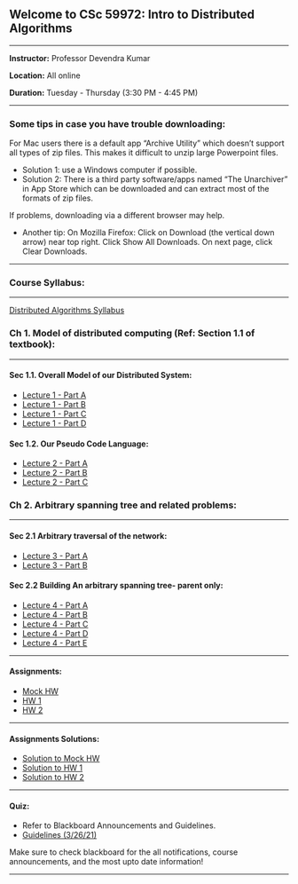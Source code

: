 ## Welcome to CSc 59972: Intro to Distributed Algorithms
<hr>

**Instructor:** Professor Devendra Kumar

**Location:** All online

**Duration:** Tuesday - Thursday (3:30 PM - 4:45 PM)

<hr>

### Some tips in case you have trouble downloading:

For Mac users there is a default app “Archive Utility” which doesn’t support all types of zip files. 
This makes it difficult to unzip large Powerpoint files.

- Solution 1: use a Windows computer if possible.
- Solution 2: There is a third party software/apps  named  “The Unarchiver” in App Store which can be downloaded and can extract most of the formats of zip files.

If problems, downloading via a different browser may help. 
- Another tip:
On Mozilla Firefox: Click on Download (the vertical down arrow) near top right. Click Show All Downloads. On next page, click Clear Downloads.

<hr>

### Course Syllabus:
<hr>

<a href="https://cuny907-my.sharepoint.com/:f:/g/personal/devendra_kumar66_login_cuny_edu/Egb0Upvw095Cu9XGun5G4rwBG0-VjvFYQiLj7BBGgxza5Q?e=ctNtkQ">Distributed Algorithms Syllabus</a>

### Ch 1. Model of distributed computing (Ref: Section 1.1 of textbook):
<hr>

#### Sec 1.1. Overall Model of our Distributed System:

- <a href="https://cuny907-my.sharepoint.com/:u:/g/personal/devendra_kumar66_login_cuny_edu/ER1u7eXtdk1CtXet3fdd2moB_0qTdETQ1jlY2BqkCeVXdA?e=C99fXW">Lecture 1 - Part A</a>
- <a href="https://cuny907-my.sharepoint.com/:u:/g/personal/devendra_kumar66_login_cuny_edu/EbyPenSmaBpLuAIaK_vrMJwBDuZ2pODE6eFfR7snoIUSFQ?e=0bHKXM">Lecture 1 - Part B</a>
- <a href="https://cuny907-my.sharepoint.com/:u:/g/personal/devendra_kumar66_login_cuny_edu/EXTbDGj3pPdNvUdr96l7q9sB6XcOnEqEBXtD2Dua_v90Nw?e=h4BiSj">Lecture 1 - Part C</a>
- <a href="https://cuny907-my.sharepoint.com/:f:/g/personal/devendra_kumar66_login_cuny_edu/ElrudrUqA4VMqvIKJgA_ZDEBtmrIh1qaRRQqdGxlEOKJ0g?e=X6kQ9M">Lecture 1 - Part D</a>

#### Sec 1.2. Our Pseudo Code Language:

- <a href="https://cuny907-my.sharepoint.com/:u:/g/personal/devendra_kumar66_login_cuny_edu/ERJW9mM71VVFvKFMfmJ_cK4BS4DJD5a-39yYX-rVup7hRg?e=y7sEXs">Lecture 2 - Part A</a>
- <a href="https://cuny907-my.sharepoint.com/:u:/g/personal/devendra_kumar66_login_cuny_edu/Ea80l9IKmrFAoTcvLeqNhEMBAR1aUL_gbmnnlooJ1_9jYg?e=1dWWB7">Lecture 2 - Part B</a>
- <a href="https://cuny907-my.sharepoint.com/:u:/g/personal/devendra_kumar66_login_cuny_edu/ES85CkKfdaZHnE0WMerJcKkBIo8uv4-xyKu4sO05FP6wFw?e=EwaUa0">Lecture 2 - Part C</a>

### Ch 2. Arbitrary spanning tree and related problems:
<hr>

#### Sec 2.1 Arbitrary traversal of the network:

- <a href="https://cuny907-my.sharepoint.com/:u:/g/personal/devendra_kumar66_login_cuny_edu/EdO2OzLrpDpLtng-DVZWzYIBrNGQq84Nz_HExBCrGs1Vsw?e=pw6Enn">Lecture 3 - Part A</a>
- <a href="https://cuny907-my.sharepoint.com/:u:/g/personal/devendra_kumar66_login_cuny_edu/ERfu9rdwOMtCn7p1Ht6Bc4IBkDBKLaJYnw1_ktXcAlyNTA?e=USbTfb">Lecture 3 - Part B</a>

#### Sec 2.2 Building An arbitrary spanning tree- parent only:

- <a href="https://cuny907-my.sharepoint.com/personal/devendra_kumar66_login_cuny_edu/_layouts/15/onedrive.aspx?originalPath=aHR0cHM6Ly9jdW55OTA3LW15LnNoYXJlcG9pbnQuY29tLzpmOi9nL3BlcnNvbmFsL2RldmVuZHJhX2t1bWFyNjZfbG9naW5fY3VueV9lZHUvRWdiMFVwdncwOTVDdTlYR3VuNUc0cndCRzAtVmp2RllRaUxqN0JCR2d4emE1UT9ydGltZT1hMHltb0EzeDJFZw&id=%2Fpersonal%2Fdevendra%5Fkumar66%5Flogin%5Fcuny%5Fedu%2FDocuments%2F21sp%2D%2Ddistr%20algs%2FCh%202%2E%20Arbitrary%20Spanning%20Tree%20and%20Related%20Problems%2FSec%202%2E1%2E%20Arbitrary%20traversal%20of%20the%20network%2Faudio%20Part%20A%2D%2Dsec%202%2E1%20Arbitrary%20traversal%20of%20the%20network%2Ezip&parent=%2Fpersonal%2Fdevendra%5Fkumar66%5Flogin%5Fcuny%5Fedu%2FDocuments%2F21sp%2D%2Ddistr%20algs%2FCh%202%2E%20Arbitrary%20Spanning%20Tree%20and%20Related%20Problems%2FSec%202%2E1%2E%20Arbitrary%20traversal%20of%20the%20network">Lecture 4 - Part A</a>
- <a href="https://cuny907-my.sharepoint.com/personal/devendra_kumar66_login_cuny_edu/_layouts/15/onedrive.aspx?originalPath=aHR0cHM6Ly9jdW55OTA3LW15LnNoYXJlcG9pbnQuY29tLzpmOi9nL3BlcnNvbmFsL2RldmVuZHJhX2t1bWFyNjZfbG9naW5fY3VueV9lZHUvRWdiMFVwdncwOTVDdTlYR3VuNUc0cndCRzAtVmp2RllRaUxqN0JCR2d4emE1UT9ydGltZT1hMHltb0EzeDJFZw&id=%2Fpersonal%2Fdevendra%5Fkumar66%5Flogin%5Fcuny%5Fedu%2FDocuments%2F21sp%2D%2Ddistr%20algs%2FCh%202%2E%20Arbitrary%20Spanning%20Tree%20and%20Related%20Problems%2FSec%202%2E1%2E%20Arbitrary%20traversal%20of%20the%20network%2Faudio%20part%20B%20sec%202%2E1%20Arbitrary%20Traversal%20of%20the%20network%2Ezip&parent=%2Fpersonal%2Fdevendra%5Fkumar66%5Flogin%5Fcuny%5Fedu%2FDocuments%2F21sp%2D%2Ddistr%20algs%2FCh%202%2E%20Arbitrary%20Spanning%20Tree%20and%20Related%20Problems%2FSec%202%2E1%2E%20Arbitrary%20traversal%20of%20the%20network">Lecture 4 - Part B</a>
- <a href="https://cuny907-my.sharepoint.com/personal/devendra_kumar66_login_cuny_edu/_layouts/15/onedrive.aspx?originalPath=aHR0cHM6Ly9jdW55OTA3LW15LnNoYXJlcG9pbnQuY29tLzpmOi9nL3BlcnNvbmFsL2RldmVuZHJhX2t1bWFyNjZfbG9naW5fY3VueV9lZHUvRWdiMFVwdncwOTVDdTlYR3VuNUc0cndCRzAtVmp2RllRaUxqN0JCR2d4emE1UT9ydGltZT1hMHltb0EzeDJFZw&id=%2Fpersonal%2Fdevendra%5Fkumar66%5Flogin%5Fcuny%5Fedu%2FDocuments%2F21sp%2D%2Ddistr%20algs%2FCh%202%2E%20Arbitrary%20Spanning%20Tree%20and%20Related%20Problems%2FSec%202%2E1%2E%20Arbitrary%20traversal%20of%20the%20network%2Faudio%20Part%20C%2D%2Dsec%202%2E1%20Arbitrary%20Traversal%20of%20the%20Network%2Ezip&parent=%2Fpersonal%2Fdevendra%5Fkumar66%5Flogin%5Fcuny%5Fedu%2FDocuments%2F21sp%2D%2Ddistr%20algs%2FCh%202%2E%20Arbitrary%20Spanning%20Tree%20and%20Related%20Problems%2FSec%202%2E1%2E%20Arbitrary%20traversal%20of%20the%20network">Lecture 4 - Part C</a>
- <a href="https://cuny907-my.sharepoint.com/personal/devendra_kumar66_login_cuny_edu/_layouts/15/onedrive.aspx?originalPath=aHR0cHM6Ly9jdW55OTA3LW15LnNoYXJlcG9pbnQuY29tLzpmOi9nL3BlcnNvbmFsL2RldmVuZHJhX2t1bWFyNjZfbG9naW5fY3VueV9lZHUvRWdiMFVwdncwOTVDdTlYR3VuNUc0cndCRzAtVmp2RllRaUxqN0JCR2d4emE1UT9ydGltZT1hMHltb0EzeDJFZw&id=%2Fpersonal%2Fdevendra%5Fkumar66%5Flogin%5Fcuny%5Fedu%2FDocuments%2F21sp%2D%2Ddistr%20algs%2FCh%202%2E%20Arbitrary%20Spanning%20Tree%20and%20Related%20Problems%2FSec%202%2E1%2E%20Arbitrary%20traversal%20of%20the%20network%2Faudio%20part%20D%2D%2Dsec%202%2E1%20Arbitrary%20Traversal%20of%20network%2Ezip&parent=%2Fpersonal%2Fdevendra%5Fkumar66%5Flogin%5Fcuny%5Fedu%2FDocuments%2F21sp%2D%2Ddistr%20algs%2FCh%202%2E%20Arbitrary%20Spanning%20Tree%20and%20Related%20Problems%2FSec%202%2E1%2E%20Arbitrary%20traversal%20of%20the%20network">Lecture 4 - Part D</a>
- <a href="https://cuny907-my.sharepoint.com/personal/devendra_kumar66_login_cuny_edu/_layouts/15/onedrive.aspx?originalPath=aHR0cHM6Ly9jdW55OTA3LW15LnNoYXJlcG9pbnQuY29tLzpmOi9nL3BlcnNvbmFsL2RldmVuZHJhX2t1bWFyNjZfbG9naW5fY3VueV9lZHUvRWdiMFVwdncwOTVDdTlYR3VuNUc0cndCRzAtVmp2RllRaUxqN0JCR2d4emE1UT9ydGltZT1hMHltb0EzeDJFZw&id=%2Fpersonal%2Fdevendra%5Fkumar66%5Flogin%5Fcuny%5Fedu%2FDocuments%2F21sp%2D%2Ddistr%20algs%2FCh%202%2E%20Arbitrary%20Spanning%20Tree%20and%20Related%20Problems%2FSec%202%2E1%2E%20Arbitrary%20traversal%20of%20the%20network%2Faudio%20Part%20E%2D%2Dsec%202%2E1%20Arbitrary%20Traversals%20of%20the%20network%2Ezip&parent=%2Fpersonal%2Fdevendra%5Fkumar66%5Flogin%5Fcuny%5Fedu%2FDocuments%2F21sp%2D%2Ddistr%20algs%2FCh%202%2E%20Arbitrary%20Spanning%20Tree%20and%20Related%20Problems%2FSec%202%2E1%2E%20Arbitrary%20traversal%20of%20the%20network">Lecture 4 - Part E</a>

<hr>

#### Assignments:
- <a href="https://docs.google.com/document/d/1f3vmww7-9mbOREmRvEuoxL0YKtgx0KEuqizIdHOFGCE/edit?usp=sharing">Mock HW</a>
- <a href="#">HW 1</a>
- <a href="https://docs.google.com/document/d/1Y4jtR-et8dEa7pn_PahLBGrCZ-3a33iW0CsT_72rgBU/edit?usp=sharing">HW 2</a>

<hr>

#### Assignments Solutions:

- <a href="https://docs.google.com/document/d/1y7tb7XP0TgPdKu0pJ0Fg4VJwMUg-jIQq1jadrW9-QYg/edit?usp=sharing">Solution to Mock HW</a>
- <a href="https://docs.google.com/document/d/1q43eDpIniILlT4FG7HYkcXyLjAACSyYtMRg3YdiOP0Q/edit?usp=sharing">Solution to HW 1</a>
- <a href="https://docs.google.com/document/d/1t81G15DHmpWbo12Gwh9GiMvEDRjwwuHwblwTx2nuy6Y/edit?usp=sharing">Solution to HW 2</a>

<hr>

#### Quiz:

- Refer to Blackboard Announcements and Guidelines. 
- <a href="https://docs.google.com/document/d/1R7XXDzz9k5EltmwNe565TYj76_uAC9lPYmQLzXW2R8E/edit?usp=sharing">Guidelines (3/26/21)</a>

Make sure to check blackboard for the all notifications, course announcements, and the most upto date information! 

<hr>
